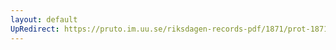 ```yaml
---
layout: default
UpRedirect: https://pruto.im.uu.se/riksdagen-records-pdf/1871/prot-1871--fk--506.pdf
---
```

